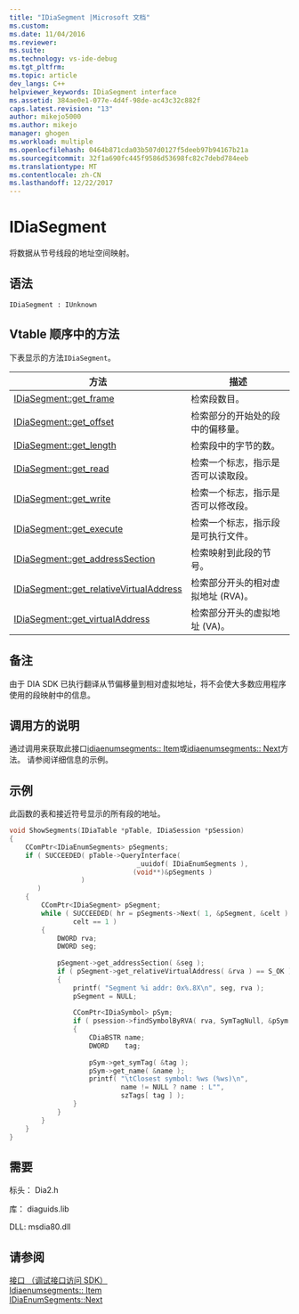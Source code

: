 ```yaml
---
title: "IDiaSegment |Microsoft 文档"
ms.custom: 
ms.date: 11/04/2016
ms.reviewer: 
ms.suite: 
ms.technology: vs-ide-debug
ms.tgt_pltfrm: 
ms.topic: article
dev_langs: C++
helpviewer_keywords: IDiaSegment interface
ms.assetid: 384ae0e1-077e-4d4f-98de-ac43c32c882f
caps.latest.revision: "13"
author: mikejo5000
ms.author: mikejo
manager: ghogen
ms.workload: multiple
ms.openlocfilehash: 0464b871cda03b507d0127f5deeb97b94167b21a
ms.sourcegitcommit: 32f1a690fc445f9586d53698fc82c7debd784eeb
ms.translationtype: MT
ms.contentlocale: zh-CN
ms.lasthandoff: 12/22/2017
---
```

# <a name="idiasegment"></a>IDiaSegment
将数据从节号线段的地址空间映射。  
  
## <a name="syntax"></a>语法  
  
```  
IDiaSegment : IUnknown  
```  
  
## <a name="methods-in-vtable-order"></a>Vtable 顺序中的方法  
 下表显示的方法`IDiaSegment`。  
  
|方法|描述|  
|------------|-----------------|  
|[IDiaSegment::get_frame](../../debugger/debug-interface-access/idiasegment-get-frame.md)|检索段数目。|  
|[IDiaSegment::get_offset](../../debugger/debug-interface-access/idiasegment-get-offset.md)|检索部分的开始处的段中的偏移量。|  
|[IDiaSegment::get_length](../../debugger/debug-interface-access/idiasegment-get-length.md)|检索段中的字节的数。|  
|[IDiaSegment::get_read](../../debugger/debug-interface-access/idiasegment-get-read.md)|检索一个标志，指示是否可以读取段。|  
|[IDiaSegment::get_write](../../debugger/debug-interface-access/idiasegment-get-write.md)|检索一个标志，指示是否可以修改段。|  
|[IDiaSegment::get_execute](../../debugger/debug-interface-access/idiasegment-get-execute.md)|检索一个标志，指示段是可执行文件。|  
|[IDiaSegment::get_addressSection](../../debugger/debug-interface-access/idiasegment-get-addresssection.md)|检索映射到此段的节号。|  
|[IDiaSegment::get_relativeVirtualAddress](../../debugger/debug-interface-access/idiasegment-get-relativevirtualaddress.md)|检索部分开头的相对虚拟地址 (RVA)。|  
|[IDiaSegment::get_virtualAddress](../../debugger/debug-interface-access/idiasegment-get-virtualaddress.md)|检索部分开头的虚拟地址 (VA)。|  
  
## <a name="remarks"></a>备注  
 由于 DIA SDK 已执行翻译从节偏移量到相对虚拟地址，将不会使大多数应用程序使用的段映射中的信息。  
  
## <a name="notes-for-callers"></a>调用方的说明  
 通过调用来获取此接口[idiaenumsegments:: Item](../../debugger/debug-interface-access/idiaenumsegments-item.md)或[idiaenumsegments:: Next](../../debugger/debug-interface-access/idiaenumsegments-next.md)方法。 请参阅详细信息的示例。  
  
## <a name="example"></a>示例  
 此函数的表和接近符号显示的所有段的地址。  
  
```C++  
void ShowSegments(IDiaTable *pTable, IDiaSession *pSession)  
{  
    CComPtr<IDiaEnumSegments> pSegments;  
    if ( SUCCEEDED( pTable->QueryInterface(  
                                _uuidof( IDiaEnumSegments ),  
                               (void**)&pSegments )  
                  )  
       )  
    {  
        CComPtr<IDiaSegment> pSegment;  
        while ( SUCCEEDED( hr = pSegments->Next( 1, &pSegment, &celt ) ) &&  
                celt == 1 )  
        {  
            DWORD rva;  
            DWORD seg;  
  
            pSegment->get_addressSection( &seg );  
            if ( pSegment->get_relativeVirtualAddress( &rva ) == S_OK )  
            {  
                printf( "Segment %i addr: 0x%.8X\n", seg, rva );  
                pSegment = NULL;  
  
                CComPtr<IDiaSymbol> pSym;  
                if ( psession->findSymbolByRVA( rva, SymTagNull, &pSym ) == S_OK )  
                {  
                    CDiaBSTR name;  
                    DWORD    tag;  
  
                    pSym->get_symTag( &tag );  
                    pSym->get_name( &name );  
                    printf( "\tClosest symbol: %ws (%ws)\n",  
                            name != NULL ? name : L"",  
                            szTags[ tag ] );  
                }  
            }  
        }  
    }  
}  
```  
  
## <a name="requirements"></a>需要  
 标头： Dia2.h  
  
 库： diaguids.lib  
  
 DLL: msdia80.dll  
  
## <a name="see-also"></a>请参阅  
 [接口 （调试接口访问 SDK）](../../debugger/debug-interface-access/interfaces-debug-interface-access-sdk.md)   
 [Idiaenumsegments:: Item](../../debugger/debug-interface-access/idiaenumsegments-item.md)   
 [IDiaEnumSegments::Next](../../debugger/debug-interface-access/idiaenumsegments-next.md)